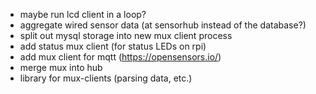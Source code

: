 - maybe run lcd client in a loop?
- aggregate wired sensor data (at sensorhub instead of the database?)
- split out mysql storage into new mux client process
- add status mux client (for status LEDs on rpi)
- add mux client for mqtt (https://opensensors.io/)
- merge mux into hub
- library for mux-clients (parsing data, etc.)

